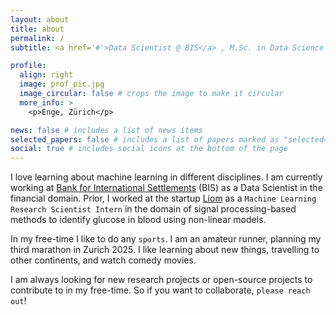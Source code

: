 ```yaml
---
layout: about
title: about
permalink: /
subtitle: <a href='#'>Data Scientist @ BIS</a> , M.Sc. in Data Science and AI.

profile:
  align: right
  image: prof_pic.jpg
  image_circular: false # crops the image to make it circular
  more_info: >
    <p>Enge, Zürich</p>

news: false # includes a list of news items
selected_papers: false # includes a list of papers marked as "selected={true}"
social: true # includes social icons at the bottom of the page
---
```


I love learning about machine learning in different disciplines. I am currently working at [Bank for International Settlements](https://www.bis.org/) (BIS) as a Data Scientist in the financial domain. Prior, I worked at the startup [Liom](https://liom.com/) as a `Machine Learning Research Scientist Intern` in the domain of signal processing-based methods to identify glucose in blood using non-linear models.

In my free-time I like to do any `sports`. I am an amateur runner, planning my third marathon in Zurich 2025. I like learning about new things, travelling to other continents, and watch comedy movies.

I am always looking for new research projects or open-source projects to contribute to in my free-time. So if you want to collaborate, `please reach out`!
